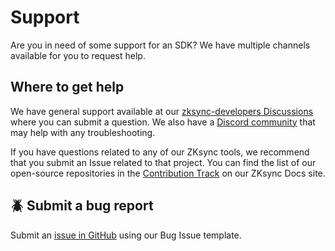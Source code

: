 # Support

Are you in need of some support for an SDK?
We have multiple channels available for you to request help.

## Where to get help

We have general support available at our [zksync-developers Discussions](https://github.com/ZKsync-Community-Hub/zksync-developers/discussions)
where you can submit a question. We also have a [Discord community](https://join.zksync.dev/)
that may help with any troubleshooting.

If you have questions related to any of our ZKsync tools,
we recommend that you submit an Issue related to that project.
You can find the list of our open-source repositories in the [Contribution Track](https://docs.zksync.io/build/resources/contribution-track)
on our ZKsync Docs site.

## 🪲 Submit a bug report

Submit an [issue in GitHub](https://github.com/zksync-sdk/sdk-docs/issues) using our Bug Issue template.
